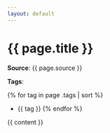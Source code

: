 ```yaml
---
layout: default
---
```


# {{ page.title }}

**Source**: {{ page.source }}

**Tags**:

{% for tag in page .tags | sort %}
- {{ tag }}
{% endfor %}

{{ content }}